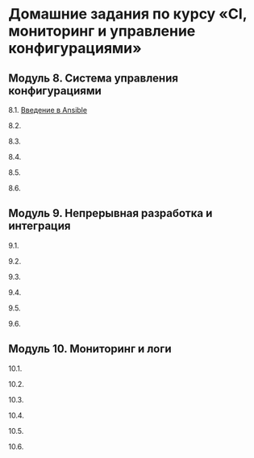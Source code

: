 # Домашние задания по курсу «CI, мониторинг и управление конфигурациями»


## Модуль 8. Система управления конфигурациями

8.1. [Введение в Ansible](tasks/8.1.md)

8.2. [](8.2.md)

8.3. [](8.3.md)

8.4. [](8.4.md)

8.5. [](8.5.md)

8.6. [](8.6.md)

## Модуль 9. Непрерывная разработка и интеграция

9.1. [](9.1.md)

9.2. [](9.2.md)

9.3. [](9.3.md)

9.4. [](9.4.md)

9.5. [](9.5.md)

9.6. [](9.6.md)

## Модуль 10. Мониторинг и логи

10.1. [](10.1.md) 

10.2. [](10.2.md)

10.3. [](10.3.md)

10.4. [](10.4.md)

10.5. [](10.5.md)

10.6. [](10.6.md)
